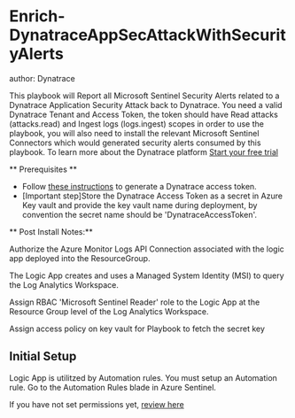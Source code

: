 # Enrich-DynatraceAppSecAttackWithSecurityAlerts
author: Dynatrace

This playbook will Report all Microsoft Sentinel Security Alerts related to a Dynatrace Application Security Attack back to Dynatrace. You need a valid Dynatrace Tenant and Access Token, the token should have Read attacks (attacks.read) and Ingest logs (logs.ingest) scopes in order to use the playbook, you will also need to install the relevant Microsoft Sentinel Connectors which would generated security alerts consumed by this playbook. To learn more about the Dynatrace platform [Start your free trial](https://www.dynatrace.com/trial)

** Prerequisites ** 
- Follow [these instructions](https://www.dynatrace.com/support/help/get-started/access-tokens#create-api-token) to generate a Dynatrace access token.
- [Important step]Store the Dynatrace Access Token as a secret in Azure Key vault and provide the key vault name during deployment, by convention the secret name should be 'DynatraceAccessToken'.

** Post Install Notes:**

Authorize the Azure Monitor Logs API Connection associated with the logic app deployed into the ResourceGroup.

The Logic App creates and uses a Managed System Identity (MSI) to query the Log Analytics Workspace. 

Assign RBAC 'Microsoft Sentinel Reader' role to the Logic App at the Resource Group level of the Log Analytics Workspace.

Assign access policy on key vault for Playbook to fetch the secret key

## Initial Setup

Logic App is utilitzed by Automation rules. You must setup an Automation rule. Go to the Automation Rules blade in Azure Sentinel. 

If you have not set permissions yet, [review here](https://docs.microsoft.com/azure/sentinel/automate-incident-handling-with-automation-rules#permissions-for-automation-rules-to-run-playbooks)